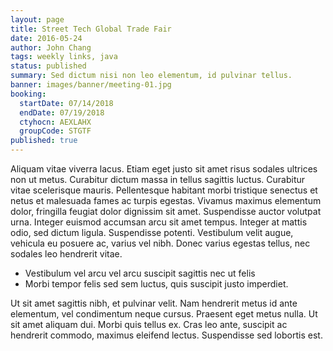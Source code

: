 ```yaml
---
layout: page
title: Street Tech Global Trade Fair
date: 2016-05-24
author: John Chang
tags: weekly links, java
status: published
summary: Sed dictum nisi non leo elementum, id pulvinar tellus.
banner: images/banner/meeting-01.jpg
booking:
  startDate: 07/14/2018
  endDate: 07/19/2018
  ctyhocn: AEXLAHX
  groupCode: STGTF
published: true
---
```

Aliquam vitae viverra lacus. Etiam eget justo sit amet risus sodales ultrices non ut metus. Curabitur dictum massa in tellus sagittis luctus. Curabitur vitae scelerisque mauris. Pellentesque habitant morbi tristique senectus et netus et malesuada fames ac turpis egestas. Vivamus maximus elementum dolor, fringilla feugiat dolor dignissim sit amet. Suspendisse auctor volutpat urna. Integer euismod accumsan arcu sit amet tempus. Integer at mattis odio, sed dictum ligula. Suspendisse potenti. Vestibulum velit augue, vehicula eu posuere ac, varius vel nibh. Donec varius egestas tellus, nec sodales leo hendrerit vitae.

* Vestibulum vel arcu vel arcu suscipit sagittis nec ut felis
* Morbi tempor felis sed sem luctus, quis suscipit justo imperdiet.

Ut sit amet sagittis nibh, et pulvinar velit. Nam hendrerit metus id ante elementum, vel condimentum neque cursus. Praesent eget metus nulla. Ut sit amet aliquam dui. Morbi quis tellus ex. Cras leo ante, suscipit ac hendrerit commodo, maximus eleifend lectus. Suspendisse sed lobortis est.
